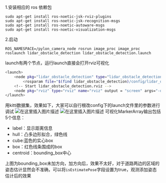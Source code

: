 
1.安装相应的 ros 依赖包
```
sudo apt-get install ros-noetic-jsk-rviz-plugins
sudo apt-get install ros-noetic-jsk-recognition-msgs
sudo apt-get install ros-noetic-autoware-msgs
sudo apt-get install ros-noetic-visualization-msgs
```

2.启动
```
ROS_NAMESPACE=/pylon_camera_node rosrun image_proc image_proc
roslaunch lidar_obstacle_detection lidar_obstacle_detection.launch
```
launch有两个节点，运行launch直接会打开rviz可视化

```bash
<launch>
    <node pkg="lidar_obstacle_detection" type="lidar_obstacle_detection_node" name="lidar_obstacle_detection_node" output="screen" />
        <rosparam file="$(find lidar_obstacle_detection)/config/lidar_obstacle_detection.yaml" command="load" />
    <!-- Start lidar_obstacle_detection.rviz -->
    <node pkg="rviz" type="rviz" name="rviz" output = "screen" args="-d $(find lidar_obstacle_detection)/rviz/lidar_obstacle_detection.rviz" required="true" />
</launch>
```

用kitti数据集，效果如下，大家可以自行根改config下的launch文件里的参数进行调试
![在这里插入图片描述](https://img-blog.csdnimg.cn/0df1b01937b141b0a2e04031cdf49859.png?x-oss-process=image/watermark,type_d3F5LXplbmhlaQ,shadow_50,text_Q1NETiBA5Y2O5bGx5Luk54uQ5Yay44CB,size_20,color_FFFFFF,t_70,g_se,x_16)
![在这里插入图片描述](https://img-blog.csdnimg.cn/e1bc58466d094f3dbabb49aa5f493b57.png#pic_center)
可视化MarkerArray输出包括5个信息：
- label：显示距离信息
- hull：凸多边形拟合，绿色线
- cube:蓝色的实心box
- box：红色线条围成的box
- centroid：bounding_box中心

上图为bounding_box未加方向，加方向后，效果不太好，对于道路两边的区域的姿态估计显然会不准确，可以将`isEstimatePose`字段设置为true，观测添加姿态估计后的效果


